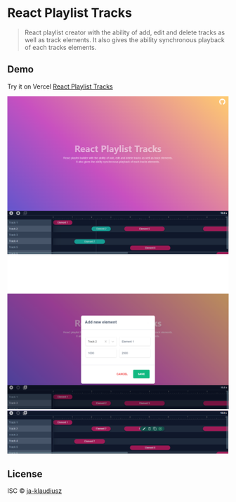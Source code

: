 # React Playlist Tracks

> React playlist creator with the ability of add, edit and delete tracks as well as track elements. It also gives the ability synchronous playback of each tracks elements.

## Demo

Try it on Vercel [React Playlist Tracks](https://react-playlist-tracks.vercel.app/)

<div align="center">
  <a href="https://react-playlist-tracks.vercel.app" title="React Playlist Tracks">
      <img src="https://raw.githubusercontent.com/ja-klaudiusz/react-playlist-tracks/main/public/images/screen.png" alt="React Playlist Tracks" />
  </a>
</div>

<div align="center">
  <a href="https://react-playlist-tracks.vercel.app" title="React Playlist Tracks - Add new element">
      <img src="https://raw.githubusercontent.com/ja-klaudiusz/react-playlist-tracks/main/public/images/screen3.png" alt="React Playlist Tracks - Add new element" />
  </a>
</div>

<div align="center">
  <a href="https://react-playlist-tracks.vercel.app" title="React Playlist Tracks - Edit element on right click">
      <img src="https://raw.githubusercontent.com/ja-klaudiusz/react-playlist-tracks/main/public/images/screen2.png" alt="React Playlist Tracks - Edit element on right click" />
  </a>
</div>

## License

ISC © [ja-klaudiusz](https://github.com/ja-klaudiusz)
